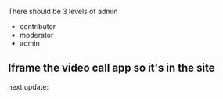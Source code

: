 There should be 3 levels of admin

- contributor
- moderator
- admin

Iframe the video call app so it's in the site
---

next update: 

